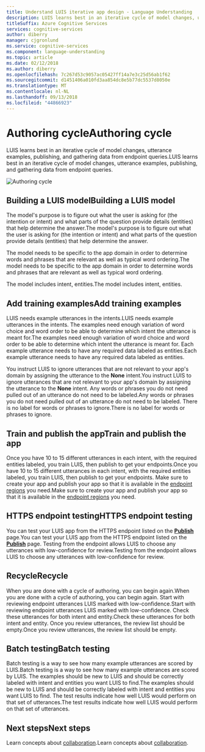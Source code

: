 ```yaml
---
title: Understand LUIS iterative app design - Language Understanding
description: LUIS learns best in an iterative cycle of model changes, utterance examples, publishing, and gathering data from endpoint queries.  LUIS apps require design iterations to train LUIS to get the best data extraction.
titleSuffix: Azure Cognitive Services
services: cognitive-services
author: diberry
manager: cjgronlund
ms.service: cognitive-services
ms.component: language-understanding
ms.topic: article
ms.date: 02/12/2018
ms.author: diberry
ms.openlocfilehash: 7c267d53c9057ac05427ff14a7e3c25d56ab1f62
ms.sourcegitcommit: d1451406a010fd3aa854dc8e5b77dc5537d8050e
ms.translationtype: MT
ms.contentlocale: nl-NL
ms.lasthandoff: 09/13/2018
ms.locfileid: "44866923"
---
```

# <a name="authoring-cycle"></a><span data-ttu-id="c40db-104">Authoring cycle</span><span class="sxs-lookup"><span data-stu-id="c40db-104">Authoring cycle</span></span>
<span data-ttu-id="c40db-105">LUIS learns best in an iterative cycle of model changes, utterance examples, publishing, and gathering data from endpoint queries.</span><span class="sxs-lookup"><span data-stu-id="c40db-105">LUIS learns best in an iterative cycle of model changes, utterance examples, publishing, and gathering data from endpoint queries.</span></span> 

![Authoring cycle](./media/luis-concept-app-iteration/iteration.png)

## <a name="building-a-luis-model"></a><span data-ttu-id="c40db-107">Building a LUIS model</span><span class="sxs-lookup"><span data-stu-id="c40db-107">Building a LUIS model</span></span>
<span data-ttu-id="c40db-108">The model's purpose is to figure out what the user is asking for (the intention or intent) and what parts of the question provide details (entities) that help determine the answer.</span><span class="sxs-lookup"><span data-stu-id="c40db-108">The model's purpose is to figure out what the user is asking for (the intention or intent) and what parts of the question provide details (entities) that help determine the answer.</span></span> 

<span data-ttu-id="c40db-109">The model needs to be specific to the app domain in order to determine words and phrases that are relevant as well as typical word ordering.</span><span class="sxs-lookup"><span data-stu-id="c40db-109">The model needs to be specific to the app domain in order to determine words and phrases that are relevant as well as typical word ordering.</span></span> 

<span data-ttu-id="c40db-110">The model includes intent, entities.</span><span class="sxs-lookup"><span data-stu-id="c40db-110">The model includes intent, entities.</span></span> 

## <a name="add-training-examples"></a><span data-ttu-id="c40db-111">Add training examples</span><span class="sxs-lookup"><span data-stu-id="c40db-111">Add training examples</span></span>
<span data-ttu-id="c40db-112">LUIS needs example utterances in the intents.</span><span class="sxs-lookup"><span data-stu-id="c40db-112">LUIS needs example utterances in the intents.</span></span> <span data-ttu-id="c40db-113">The examples need enough variation of word choice and word order to be able to determine which intent the utterance is meant for.</span><span class="sxs-lookup"><span data-stu-id="c40db-113">The examples need enough variation of word choice and word order to be able to determine which intent the utterance is meant for.</span></span> <span data-ttu-id="c40db-114">Each example utterance needs to have any required data labeled as entities.</span><span class="sxs-lookup"><span data-stu-id="c40db-114">Each example utterance needs to have any required data labeled as entities.</span></span> 

<span data-ttu-id="c40db-115">You instruct LUIS to ignore utterances that are not relevant to your app's domain by assigning the utterance to the **None** intent.</span><span class="sxs-lookup"><span data-stu-id="c40db-115">You instruct LUIS to ignore utterances that are not relevant to your app's domain by assigning the utterance to the **None** intent.</span></span> <span data-ttu-id="c40db-116">Any words or phrases you do not need pulled out of an utterance do not need to be labeled.</span><span class="sxs-lookup"><span data-stu-id="c40db-116">Any words or phrases you do not need pulled out of an utterance do not need to be labeled.</span></span> <span data-ttu-id="c40db-117">There is no label for words or phrases to ignore.</span><span class="sxs-lookup"><span data-stu-id="c40db-117">There is no label for words or phrases to ignore.</span></span> 
<!--
## Not just yet
Do not add features such as a [phrase list](luis-concept-feature.md) feature in your first cycle. Phrase lists are phrases that would be specific to your app's subject area.  
-->
## <a name="train-and-publish-the-app"></a><span data-ttu-id="c40db-118">Train and publish the app</span><span class="sxs-lookup"><span data-stu-id="c40db-118">Train and publish the app</span></span>
<span data-ttu-id="c40db-119">Once you have 10 to 15 different utterances in each intent, with the required entities labeled, you train LUIS, then publish to get your endpoints.</span><span class="sxs-lookup"><span data-stu-id="c40db-119">Once you have 10 to 15 different utterances in each intent, with the required entities labeled, you train LUIS, then publish to get your endpoints.</span></span> <span data-ttu-id="c40db-120">Make sure to create your app and publish your app so that it is available in the [endpoint regions](luis-reference-regions.md) you need.</span><span class="sxs-lookup"><span data-stu-id="c40db-120">Make sure to create your app and publish your app so that it is available in the [endpoint regions](luis-reference-regions.md) you need.</span></span> 

## <a name="https-endpoint-testing"></a><span data-ttu-id="c40db-121">HTTPS endpoint testing</span><span class="sxs-lookup"><span data-stu-id="c40db-121">HTTPS endpoint testing</span></span>
<span data-ttu-id="c40db-122">You can test your LUIS app from the HTTPS endpoint listed on the **[Publish](luis-how-to-publish-app.md)** page.</span><span class="sxs-lookup"><span data-stu-id="c40db-122">You can test your LUIS app from the HTTPS endpoint listed on the **[Publish](luis-how-to-publish-app.md)** page.</span></span> <span data-ttu-id="c40db-123">Testing from the endpoint allows LUIS to choose any utterances with low-confidence for review.</span><span class="sxs-lookup"><span data-stu-id="c40db-123">Testing from the endpoint allows LUIS to choose any utterances with low-confidence for review.</span></span>  

## <a name="recycle"></a><span data-ttu-id="c40db-124">Recycle</span><span class="sxs-lookup"><span data-stu-id="c40db-124">Recycle</span></span>
<span data-ttu-id="c40db-125">When you are done with a cycle of authoring, you can begin again.</span><span class="sxs-lookup"><span data-stu-id="c40db-125">When you are done with a cycle of authoring, you can begin again.</span></span> <span data-ttu-id="c40db-126">Start with reviewing endpoint utterances LUIS marked with low-confidence.</span><span class="sxs-lookup"><span data-stu-id="c40db-126">Start with reviewing endpoint utterances LUIS marked with low-confidence.</span></span> <span data-ttu-id="c40db-127">Check these utterances for both intent and entity.</span><span class="sxs-lookup"><span data-stu-id="c40db-127">Check these utterances for both intent and entity.</span></span> <span data-ttu-id="c40db-128">Once you review utterances, the review list should be empty.</span><span class="sxs-lookup"><span data-stu-id="c40db-128">Once you review utterances, the review list should be empty.</span></span>  

## <a name="batch-testing"></a><span data-ttu-id="c40db-129">Batch testing</span><span class="sxs-lookup"><span data-stu-id="c40db-129">Batch testing</span></span>
<span data-ttu-id="c40db-130">Batch testing is a way to see how many example utterances are scored by LUIS.</span><span class="sxs-lookup"><span data-stu-id="c40db-130">Batch testing is a way to see how many example utterances are scored by LUIS.</span></span> <span data-ttu-id="c40db-131">The examples should be new to LUIS and should be correctly labeled with intent and entities you want LUIS to find.</span><span class="sxs-lookup"><span data-stu-id="c40db-131">The examples should be new to LUIS and should be correctly labeled with intent and entities you want LUIS to find.</span></span> <span data-ttu-id="c40db-132">The test results indicate how well LUIS would perform on that set of utterances.</span><span class="sxs-lookup"><span data-stu-id="c40db-132">The test results indicate how well LUIS would perform on that set of utterances.</span></span> 

## <a name="next-steps"></a><span data-ttu-id="c40db-133">Next steps</span><span class="sxs-lookup"><span data-stu-id="c40db-133">Next steps</span></span>

<span data-ttu-id="c40db-134">Learn concepts about [collaboration](luis-concept-collaborator.md).</span><span class="sxs-lookup"><span data-stu-id="c40db-134">Learn concepts about [collaboration](luis-concept-collaborator.md).</span></span>